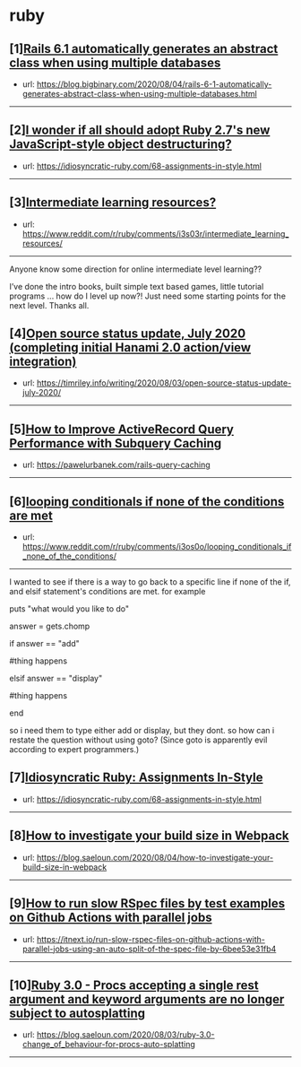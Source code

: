 # ruby
## [1][Rails 6.1 automatically generates an abstract class when using multiple databases](https://www.reddit.com/r/ruby/comments/i44blm/rails_61_automatically_generates_an_abstract/)
- url: https://blog.bigbinary.com/2020/08/04/rails-6-1-automatically-generates-abstract-class-when-using-multiple-databases.html
---

## [2][I wonder if all should adopt Ruby 2.7's new JavaScript-style object destructuring?](https://www.reddit.com/r/ruby/comments/i3javx/i_wonder_if_all_should_adopt_ruby_27s_new/)
- url: https://idiosyncratic-ruby.com/68-assignments-in-style.html
---

## [3][Intermediate learning resources?](https://www.reddit.com/r/ruby/comments/i3s03r/intermediate_learning_resources/)
- url: https://www.reddit.com/r/ruby/comments/i3s03r/intermediate_learning_resources/
---
Anyone know some direction for online intermediate level learning?? 

I’ve done the intro books, built simple text based games, little tutorial programs ... how do I level up now?!
Just need some starting points for the next level. 
Thanks all.
## [4][Open source status update, July 2020 (completing initial Hanami 2.0 action/view integration)](https://www.reddit.com/r/ruby/comments/i3gulr/open_source_status_update_july_2020_completing/)
- url: https://timriley.info/writing/2020/08/03/open-source-status-update-july-2020/
---

## [5][How to Improve ActiveRecord Query Performance with Subquery Caching](https://www.reddit.com/r/ruby/comments/i3emdq/how_to_improve_activerecord_query_performance/)
- url: https://pawelurbanek.com/rails-query-caching
---

## [6][looping conditionals if none of the conditions are met](https://www.reddit.com/r/ruby/comments/i3os0o/looping_conditionals_if_none_of_the_conditions/)
- url: https://www.reddit.com/r/ruby/comments/i3os0o/looping_conditionals_if_none_of_the_conditions/
---
I wanted to see if there is a way to go back to a specific line if none of the if, and elsif statement's conditions are met. for example

puts "what would you like to do"

answer = gets.chomp

if answer == "add"

  \#thing happens

elsif answer == "display"

\#thing happens

end

so i need them to type either add or display, but they dont. so how can i restate the question without using goto?  (Since goto is apparently evil according to expert programmers.)
## [7][Idiosyncratic Ruby: Assignments In-Style](https://www.reddit.com/r/ruby/comments/i3iy4e/idiosyncratic_ruby_assignments_instyle/)
- url: https://idiosyncratic-ruby.com/68-assignments-in-style.html
---

## [8][How to investigate your build size in Webpack](https://www.reddit.com/r/ruby/comments/i3k386/how_to_investigate_your_build_size_in_webpack/)
- url: https://blog.saeloun.com/2020/08/04/how-to-investigate-your-build-size-in-webpack
---

## [9][How to run slow RSpec files by test examples on Github Actions with parallel jobs](https://www.reddit.com/r/ruby/comments/i3kr60/how_to_run_slow_rspec_files_by_test_examples_on/)
- url: https://itnext.io/run-slow-rspec-files-on-github-actions-with-parallel-jobs-using-an-auto-split-of-the-spec-file-by-6bee53e31fb4
---

## [10][Ruby 3.0 - Procs accepting a single rest argument and keyword arguments are no longer subject to autosplatting](https://www.reddit.com/r/ruby/comments/i3crue/ruby_30_procs_accepting_a_single_rest_argument/)
- url: https://blog.saeloun.com/2020/08/03/ruby-3.0-change_of_behaviour-for-procs-auto-splatting
---

